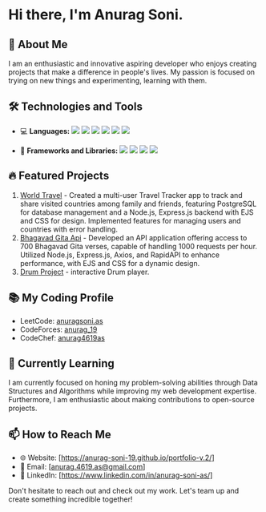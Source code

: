 # Hi there, I'm Anurag Soni. 

## 🚀 About Me
I am an enthusiastic and innovative aspiring developer who enjoys creating projects that make a difference in people's lives. My passion is focused on trying on new things and experimenting, learning with them.                                                            

## 🛠️ Technologies and Tools
- 💻 **Languages:** 
  <img src="https://img.shields.io/badge/-C-A8B9CC?style=flat-square&logo=c%2B%2B&logoColor=white"> 
  <img src="https://img.shields.io/badge/-C++-00599C?style=flat-square&logo=c%2B%2B&logoColor=white"> 
  <img src="https://img.shields.io/badge/-Python-3776AB?style=flat-square&logo=python&logoColor=white"> 
  <img src="https://img.shields.io/badge/-JavaScript-F7DF1E?style=flat-square&logo=javascript&logoColor=black"> 
  <img src="https://img.shields.io/badge/-HTML5-E34F26?style=flat-square&logo=html5&logoColor=white"> 
  <img src="https://img.shields.io/badge/-CSS3-1572B6?style=flat-square&logo=css3&logoColor=white"> 

- 🧰 **Frameworks and Libraries:** 
  <img src="https://img.shields.io/badge/-Node.js-339933?style=flat-square&logo=node.js&logoColor=white"> 
  <img src="https://img.shields.io/badge/-React-61DAFB?style=flat-square&logo=react&logoColor=black">
  <img src="https://img.shields.io/badge/-Express-000000?style=flat-square&logo=express&logoColor=white">
  <img src="https://img.shields.io/badge/-Bootstrap-7952B3?style=flat-square&logo=bootstrap&logoColor=white">
  
## 🔥 Featured Projects
1. [World Travel](https://github.com/anurag-soni-19/world-travel) - Created a multi-user Travel Tracker app to track and share visited countries among family and friends, featuring PostgreSQL for database management and a Node.js, Express.js backend with EJS and CSS for design. Implemented features for managing users and countries with error handling.
2. [Bhagavad Gita Api](https://github.com/anurag-soni-19/Bhagavad-Gita-Api) - Developed an API application offering access to 700 Bhagavad Gita verses, capable of handling 1000 requests per hour. Utilized Node.js, Express.js, Axios, and RapidAPI to enhance performance, with EJS and CSS for a dynamic design.
3. [Drum Project](https://github.com/anurag-soni-19/Drum-Project) - interactive Drum player.

   
 ## 📚 My Coding Profile
- LeetCode: [anuragsoni.as](https://leetcode.com/u/anuragsoni_as/)
- CodeForces: [anurag_19](https://codeforces.com/profile/anurag_19)
- CodeChef: [anurag4619as](https://www.codechef.com/users/anurag4619as)

## 🌱 Currently Learning
I am currently focused on honing my problem-solving abilities through Data Structures and Algorithms while improving my web development expertise. Furthermore, I am enthusiastic about making contributions to open-source projects.

## 📫 How to Reach Me
- 🌐 Website: [https://anurag-soni-19.github.io/portfolio-v.2/]
- 📧 Email: [anurag.4619.as@gmail.com]
- 💼 LinkedIn: [https://www.linkedin.com/in/anurag-soni-as/]

Don't hesitate to reach out and check out my work. Let's team up and create something incredible together!
